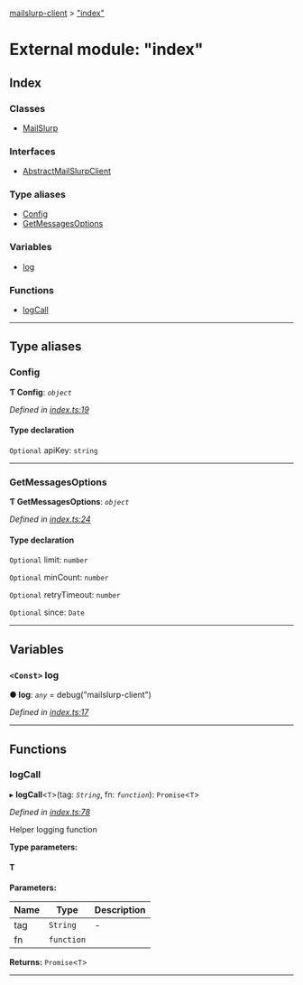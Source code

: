 [mailslurp-client](../README.md) > ["index"](../modules/_index_.md)

# External module: "index"

## Index

### Classes

* [MailSlurp](../classes/_index_.mailslurp.md)

### Interfaces

* [AbstractMailSlurpClient](../interfaces/_index_.abstractmailslurpclient.md)

### Type aliases

* [Config](_index_.md#config)
* [GetMessagesOptions](_index_.md#getmessagesoptions)

### Variables

* [log](_index_.md#log)

### Functions

* [logCall](_index_.md#logcall)

---

## Type aliases

<a id="config"></a>

###  Config

**Ƭ Config**: *`object`*

*Defined in [index.ts:19](https://github.com/mailslurp/mailslurp-client-ts-js/blob/8d9b187/index.ts#L19)*

#### Type declaration

`Optional`  apiKey: `string`

___
<a id="getmessagesoptions"></a>

###  GetMessagesOptions

**Ƭ GetMessagesOptions**: *`object`*

*Defined in [index.ts:24](https://github.com/mailslurp/mailslurp-client-ts-js/blob/8d9b187/index.ts#L24)*

#### Type declaration

`Optional`  limit: `number`

`Optional`  minCount: `number`

`Optional`  retryTimeout: `number`

`Optional`  since: `Date`

___

## Variables

<a id="log"></a>

### `<Const>` log

**● log**: *`any`* =  debug("mailslurp-client")

*Defined in [index.ts:17](https://github.com/mailslurp/mailslurp-client-ts-js/blob/8d9b187/index.ts#L17)*

___

## Functions

<a id="logcall"></a>

###  logCall

▸ **logCall**<`T`>(tag: *`String`*, fn: *`function`*): `Promise`<`T`>

*Defined in [index.ts:78](https://github.com/mailslurp/mailslurp-client-ts-js/blob/8d9b187/index.ts#L78)*

Helper logging function

**Type parameters:**

#### T 
**Parameters:**

| Name | Type | Description |
| ------ | ------ | ------ |
| tag | `String` |  \- |
| fn | `function` |   |

**Returns:** `Promise`<`T`>

___

